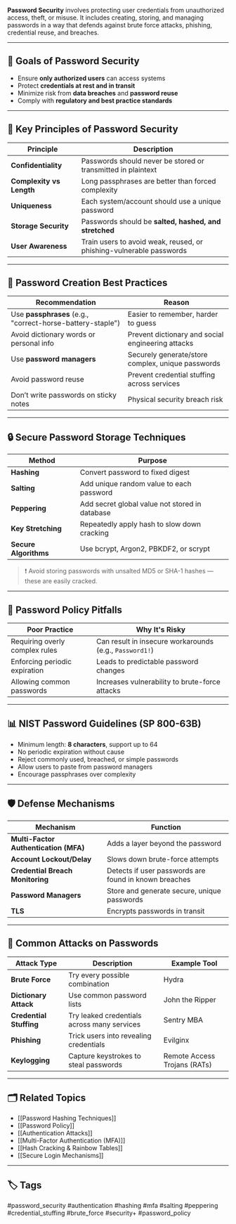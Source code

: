 **Password Security** involves protecting user credentials from unauthorized access, theft, or misuse. It includes creating, storing, and managing passwords in a way that defends against brute force attacks, phishing, credential reuse, and breaches.

---

## 🎯 Goals of Password Security

- Ensure **only authorized users** can access systems
- Protect **credentials at rest and in transit**
- Minimize risk from **data breaches** and **password reuse**
- Comply with **regulatory and best practice standards**

---

## 🔑 Key Principles of Password Security

| Principle               | Description                                                                 |
|--------------------------|------------------------------------------------------------------------------|
| **Confidentiality**      | Passwords should never be stored or transmitted in plaintext                |
| **Complexity vs Length** | Long passphrases are better than forced complexity                         |
| **Uniqueness**           | Each system/account should use a unique password                           |
| **Storage Security**     | Passwords should be **salted, hashed, and stretched**                      |
| **User Awareness**       | Train users to avoid weak, reused, or phishing-vulnerable passwords         |

---

## 🧠 Password Creation Best Practices

| Recommendation                    | Reason                                             |
|-----------------------------------|----------------------------------------------------|
| Use **passphrases** (e.g., "correct-horse-battery-staple") | Easier to remember, harder to guess     |
| Avoid dictionary words or personal info | Prevent dictionary and social engineering attacks |
| Use **password managers**         | Securely generate/store complex, unique passwords  |
| Avoid password reuse              | Prevent credential stuffing across services        |
| Don’t write passwords on sticky notes | Physical security breach risk                     |

---

## 🔒 Secure Password Storage Techniques

| Method              | Purpose                                         |
|---------------------|-------------------------------------------------|
| **Hashing**         | Convert password to fixed digest                |
| **Salting**         | Add unique random value to each password        |
| **Peppering**       | Add secret global value not stored in database  |
| **Key Stretching**  | Repeatedly apply hash to slow down cracking     |
| **Secure Algorithms** | Use bcrypt, Argon2, PBKDF2, or scrypt         |

> ❗ Avoid storing passwords with unsalted MD5 or SHA-1 hashes — these are easily cracked.

---

## 🚫 Password Policy Pitfalls

| Poor Practice                | Why It's Risky                                      |
|------------------------------|------------------------------------------------------|
| Requiring overly complex rules | Can result in insecure workarounds (e.g., `Password1!`) |
| Enforcing periodic expiration | Leads to predictable password changes              |
| Allowing common passwords     | Increases vulnerability to brute-force attacks     |

---

## 📊 NIST Password Guidelines (SP 800-63B)

- Minimum length: **8 characters**, support up to 64
- No periodic expiration without cause
- Reject commonly used, breached, or simple passwords
- Allow users to paste from password managers
- Encourage passphrases over complexity

---

## 🛡️ Defense Mechanisms

| Mechanism                   | Function                                                     |
|-----------------------------|--------------------------------------------------------------|
| **Multi-Factor Authentication (MFA)** | Adds a layer beyond the password                      |
| **Account Lockout/Delay**   | Slows down brute-force attempts                             |
| **Credential Breach Monitoring** | Detects if user passwords are found in known breaches |
| **Password Managers**       | Store and generate secure, unique passwords                 |
| **TLS**                     | Encrypts passwords in transit                               |

---

## 🧰 Common Attacks on Passwords

| Attack Type              | Description                                        | Example Tool       |
|--------------------------|----------------------------------------------------|--------------------|
| **Brute Force**          | Try every possible combination                     | Hydra              |
| **Dictionary Attack**    | Use common password lists                          | John the Ripper    |
| **Credential Stuffing**  | Try leaked credentials across many services        | Sentry MBA         |
| **Phishing**             | Trick users into revealing credentials             | Evilginx           |
| **Keylogging**           | Capture keystrokes to steal passwords              | Remote Access Trojans (RATs) |

---

## 🗂 Related Topics

- [[Password Hashing Techniques]]
- [[Password Policy]]
- [[Authentication Attacks]]
- [[Multi-Factor Authentication (MFA)]]
- [[Hash Cracking & Rainbow Tables]]
- [[Secure Login Mechanisms]]

---

## 🏷 Tags

#password_security #authentication #hashing #mfa #salting #peppering #credential_stuffing #brute_force #security+ #password_policy
